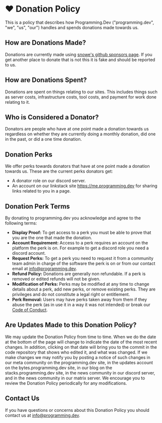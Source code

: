 # ❤️ Donation Policy
This is a policy that describes how Programming.Dev ("programming.dev", "we", "us", "our") handles and spends donations made towards us.

## How are Donations Made?
Donations are currently made using [snowe's github sponsors page](https://github.com/sponsors/snowe2010/). If you get another place to donate that is not this it is fake and should be reported to us.

## How are Donations Spent?
Donations are spent on things relating to our sites. This includes things such as server costs, infrastructure costs, tool costs, and payment for work done relating to it.

## Who is Considered a Donator?
Donators are people who have at one point made a donation towards us regardless on whether they are currently doing a monthly donation, did one in the past, or did a one time donation.

## Donation Perks
We offer perks towards donators that have at one point made a donation towards us. These are the current perks donators get:
- A donator role on our discord server.
- An account on our linkstack site https://me.programming.dev for sharing links related to you in a page.

## Donation Perk Terms
By donating to programming.dev you acknowledge and agree to the following terms:
- **Display Proof:** To get access to a perk you must be able to prove that you are the one that made the donation.
- **Account Requirement:** Access to a perk requires an account on the platform the perk is on. For example to get a discord role you need a discord account.
- **Request Perks:** To get a perk you need to request it from a community team admin in charge of the software the perk is on or from our contact email at info@programming.dev.
- **Refund Policy:** Donations are generally non refundable. If a perk is removed or edited refunds will not be given.
- **Modification of Perks:** Perks may be modified at any time to change details about a perk, add new perks, or remove existing perks. They are privileges and do not constitute a legal right or entitlement.
- **Perk Removal:** Users may have perks taken away from them if they abuse the perk (as in use it in a way it was not intended) or break our [Code of Conduct](https://github.com/programming-dot-dev/p.d-legal/blob/main/CODE-OF-CONDUCT.md).

## Are Updates Made to this Donation Policy?
We may update the Donation Policy from time to time. When we do the date at the bottom of the page will change to indicate the date of the most recent changes. In addition, clicking on that date will bring you to the commit in the code repository that shows who edited it, and what was changed. If we make changes we may notify you by posting a notice of such changes in our meta community on the programming.dev site, in the updates account on the bytes.programming.dev site, in our blog on the stacks.programming.dev site, in the news community in our discord server, and in the news community in our matrix server. We encourage you to review the Donation Policy periodically for any modifications.

## Contact Us
If you have questions or concerns about this Donation Policy you should contact us at info@programming.dev.
